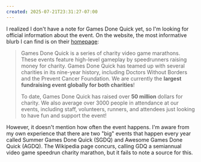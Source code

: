 ```yaml
---
created: 2025-07-21T23:31:27-07:00
---
```


I realized I don't have a note for Games Done Quick yet, so I'm looking for official information about the event. On the website, the most informative blurb I can find is on their [homepage](https://gamesdonequick.com/):

> Games Done Quick is a series of charity video game marathons. These events feature high-level gameplay by speedrunners raising money for charity. Games Done Quick has teamed up with several charities in its nine-year history, including Doctors Without Borders and the Prevent Cancer Foundation. We are currently the **largest fundraising event globally for both charities**!
>
> To date, Games Done Quick has raised over **50 million** dollars for charity. We also average over 3000 people in attendance at our events, including staff, volunteers, runners, and attendees just looking to have fun and support the event!

However, it doesn't mention how often the event happens. I'm aware from my own experience that there are two "big" events that happen every year called Summer Games Done Quick (SGDQ) and Awesome Games Done Quick (AGDQ). The Wikipedia page concurs, calling GDQ a semiannual video game speedrun charity marathon, but it fails to note a source for this.
